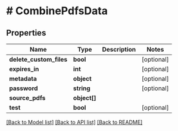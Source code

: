 # # CombinePdfsData

## Properties

Name | Type | Description | Notes
------------ | ------------- | ------------- | -------------
**delete_custom_files** | **bool** |  | [optional]
**expires_in** | **int** |  | [optional]
**metadata** | **object** |  | [optional]
**password** | **string** |  | [optional]
**source_pdfs** | **object[]** |  |
**test** | **bool** |  | [optional]

[[Back to Model list]](../../README.md#models) [[Back to API list]](../../README.md#endpoints) [[Back to README]](../../README.md)
